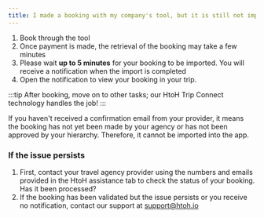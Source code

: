 ```yaml
---
title: I made a booking with my company's tool, but it is still not imported
---
```


1. Book through the tool
2. Once payment is made, the retrieval of the booking may take a few minutes
3. Please wait **up to 5 minutes** for your booking to be imported. You will receive a notification when the import is completed
4. Open the notification to view your booking in your trip.

:::tip
After booking, move on to other tasks; our HtoH Trip Connect technology handles the job!
:::

If you haven't received a confirmation email from your provider, it means the booking has not yet been made by your agency or has not been approved by your hierarchy. Therefore, it cannot be imported into the app.

### If the issue persists

1. First, contact your travel agency provider using the numbers and emails provided in the HtoH assistance tab to check the status of your booking. Has it been processed?
2. If the booking has been validated but the issue persists or you receive no notification, contact our support at [support@htoh.io](mailto:support@htoh.io)
